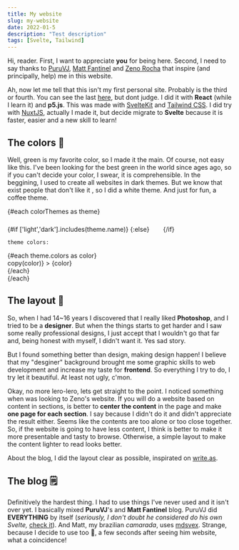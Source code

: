 ```yaml
---
title: My website
slug: my-website
date: 2022-01-5
description: "Test description"
tags: [Svelte, Tailwind]
---
```



Hi, reader. First, I want to appreciate **you** for being here. Second, I need to say thanks to [PuruVJ](https://www.puruvj.dev/), [Matt Fantinel](https://fantinel.dev/) and [Zeno Rocha](https://www.zenorocha.com/) that inspire (and principally, help) me in this website.

Ah, now let me tell that this isn't my first personal site. Probably is the third or fourth. You can see the last [here](https://old.passoca.com.br), but dont judge. I did it with **React** (while I learn it) and **p5.js**. This was made with [SvelteKit](https://kit.svelte.dev/) and [Tailwind CSS](https://tailwindcss.com/). I did try with [NuxtJS](https://nuxtjs.org/), actually I made it, but decide migrate to **Svelte** because it is faster, easier and a new skill to learn!

## The colors 🎨

Well, green is my favorite color, so I made it the main. Of course, not easy like this. I've been looking for the best green in the world since ages ago, so if you can't decide your color, I swear, it is comprehensible. In the beggining, I used to create all websites in dark themes. But we know that exist people that don't like it , so I did a white theme. And just for fun, a coffee theme.


{#each colorThemes as theme}
  <div class="label">
    {#if ['light','dark'].includes(theme.name)}
      <Icon src={theme.icon} size="23" />
    {:else}
      <SVG src="/icons/coffee.svg" width="23" height="23"/>
    {/if}

    theme colors:
  </div>


  <div class="colors-show">
    {#each theme.colors as color}
      <div
        class="color"
        style="background-color: {color}"
        on:click={() => copy(color)}
      >
        <span class="flex gap-2">{color} <Icon src={Duplicate} size="23" /></span>
      </div>
    {/each}
  </div>
{/each}

## The layout 📐

So, when I had 14~16 years I discovered that I really liked **Photoshop**, and I tried to be a **designer**. But when the things starts to get harder and I saw some really professional designs, I just accept that I wouldn't go that far and, being honest with myself, I didn't want it. Yes sad story.

But I found something better than design, making design happen! I believe that my "desginer" background brought me some graphic skills to web development and increase my taste for **frontend**. So everything I try to do, I try let it beautiful. At least not ugly, c'mon.

Okay, no more lero-lero, lets get straight to the point. I noticed something when was looking to Zeno's website. If you will do a website based on content in sections, is better to **center the content** in the page and make **one page for each section**. I say because I didn't do it and didn't appreciate the result either. Seems like the contents are too alone or too close together. So, if the website is going to have less content, I think is better to make it more presentable and tasty to browse. Otherwise, a simple layout to make the content lighter to read looks better.

About the blog, I did the layout clear as possible, inspirated on [write.as](https://write.as/).

## The blog 🗒️

Definitively the hardest thing. I had to use things I've never used and it isn't over yet. I basically mixed **PuruVJ**'s and **Matt Fantinel** blog. PuruVJ did **EVERYTHING** by itself (*seriously, I don't doubt he considered do his own Svelte,* [check it](https://www.puruvj.dev/blog/how-i-created-personal-site-part-1)). And Matt, my brazilian *camarada*, uses [mdsvex](https://mdsvex.pngwn.io/). Strange, because I decide to use too 🤔, a few seconds after seeing him website, what a coincidence!



<script lang="ts">
  import { Moon, Sun, Duplicate } from "svelte-hero-icons";
  import SVG from "svelte-inline-svg";
  import Icon from "svelte-hero-icons/Icon.svelte";
  const copy = async (color: string): string => {
    await navigator.clipboard.writeText(color);
  }
  const colorThemes = [
    {
      name: 'dark',
      icon: Moon,
      colors: [
      "#66EF73",
      "#100F10",
      "#E0E0E0",
      "#AAAAAA",
    ]},
    {
      name: 'light',
      icon: Sun,
      colors: [
      "#66EF73",
      "#FEFEFE",
      "#000000",
      "#AAAAAA",
    ]},
    {
      name: 'coffee',
      colors: [
      "#6A461E",
      "#F9DEC9",
      "#000000",
      "#9E9E9E",
    ]}
  ]
</script>

<style lang="sass">
@import '../../sass/breakpoints'

.label
  display: flex
  align-items: center
  gap: 8px
  margin-top: 8px
  :global
    p
      margin-top: unset !important

.colors-show
  display: grid
  align-items: center
  gap: 15px
  margin: 20px 0
  grid-template-columns: repeat(1, 1fr)
  @include screen-md
    grid-template-columns: repeat(4, 1fr)


.color
  padding: 12px 20px
  display: grid
  cursor: pointer
  place-items: center
  color: rgba(0,0,0,.3)
  transition: all .3s
  font-size: 1rem
  &:hover
    color: unset
    background-color: rgba(0,0,0,.1) !important
  &:active
    background-color: rgba(0,0,0,.0) !important
    transform: translateY(5px)
</style>

